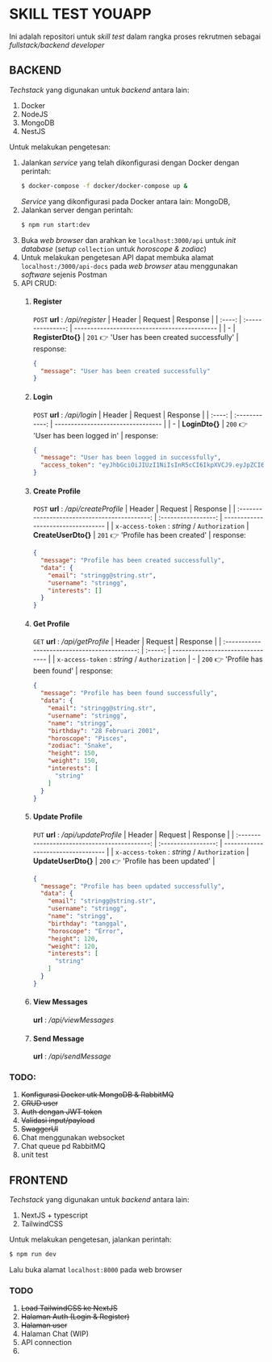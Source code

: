 # SKILL TEST YOUAPP
Ini adalah repositori untuk *skill test* dalam rangka proses rekrutmen sebagai *fullstack/backend developer*

## BACKEND
*Techstack* yang digunakan untuk *backend* antara lain:
1. Docker
2. NodeJS
3. MongoDB
4. NestJS

Untuk melakukan pengetesan:
1. Jalankan *service* yang telah dikonfigurasi dengan Docker dengan perintah:
   ```sh
   $ docker-compose -f docker/docker-compose up &
   ```
   *Service* yang dikonfigurasi pada Docker antara lain: MongoDB, 
2. Jalankan server dengan perintah:
   ```sh
   $ npm run start:dev
   ```
3. Buka *web browser* dan arahkan ke `localhost:3000/api` untuk *init database* (*setup* `collection` untuk *horoscope & zodiac*)
4. Untuk melakukan pengetesan API dapat membuka alamat `localhost:/3000/api-docs` pada *web browser* atau menggunakan *software* sejenis Postman
5. API CRUD:
   1. #### Register
      `POST` **url** : _/api/register_
      | Header |      Request      | Response                                     |
      | :----: | :---------------: | -------------------------------------------- |
      |   -    | **RegisterDto{}** | `201` 👉 'User has been created successfully' |
      response:
      ```json
      {
        "message": "User has been created successfully"
      }
      ```
   2. #### Login
      `POST` **url** : _/api/login_
      | Header |    Request     | Response                          |
      | :----: | :------------: | --------------------------------- |
      |   -    | **LoginDto{}** | `200` 👉 'User has been logged in' |
      response:
      ```json
      {
        "message": "User has been logged in successfully",
        "access_token": "eyJhbGciOiJIUzI1NiIsInR5cCI6IkpXVCJ9.eyJpZCI6IjY2MmM3ZGIwMTRlZDY4OGM3ZDg2NWZhNyIsInVzZXJuYW1lIjoic3RyaW5nZyIsImVtYWlsIjoic3RyaW5nZ0BzdHJpbmcuc3RyIiwiaWF0IjoxNzE0MTkxODA3LCJleHAiOjE3MTQxOTU0MDd9.idCIkmA8dTQzTeDPI1_SN7EgNh4O3qNM9HOMC5A18sI"
      }
      ```
   3. #### Create Profile
      `POST` **url** : _/api/createProfile_
      |                    Header                     |       Request       | Response                           |
      | :-------------------------------------------: | :-----------------: | ---------------------------------- |
      | `x-access-token` : _string_ / `Authorization` | **CreateUserDto{}** | `201` 👉 'Profile has been created' |
      response:
      ```json
      {
        "message": "Profile has been created successfully",
        "data": {
          "email": "stringg@string.str",
          "username": "stringg",
          "interests": []
        }
      }
      ```
   4. #### Get Profile
      `GET` **url** : _/api/getProfile_
      |                    Header                     | Request | Response                         |
      | :-------------------------------------------: | :-----: | -------------------------------- |
      | `x-access-token` : _string_ / `Authorization` |    -    | `200` 👉 'Profile has been found' |
      response:
      ```json
      {
        "message": "Profile has been found successfully",
        "data": {
          "email": "stringg@string.str",
          "username": "stringg",
          "name": "stringg",
          "birthday": "28 Februari 2001",
          "horoscope": "Pisces",
          "zodiac": "Snake",
          "height": 150,
          "weight": 150,
          "interests": [
            "string"
          ]
        }
      }
      ```
   5. #### Update Profile
      `PUT` **url** : _/api/updateProfile_
      |                    Header                     |       Request       | Response                           |
      | :-------------------------------------------: | :-----------------: | ---------------------------------- |
      | `x-access-token` : _string_ / `Authorization` | **UpdateUserDto{}** | `200` 👉 'Profile has been updated' |
      ```json
      {
        "message": "Profile has been updated successfully",
        "data": {
          "email": "stringg@string.str",
          "username": "stringg",
          "name": "stringg",
          "birthday": "tanggal",
          "horoscope": "Error",
          "height": 120,
          "weight": 120,
          "interests": [
            "string"
          ]
        }
      }
      ```
   6. #### View Messages
      **url** : _/api/viewMessages_
   7. #### Send Message
      **url** : _/api/sendMessage_

### TODO:
1. ~~Konfigurasi Docker utk MongoDB & RabbitMQ~~
2. ~~CRUD user~~
3. ~~Auth dengan JWT token~~
4. ~~Validasi input/payload~~
5. ~~SwaggerUI~~
6. Chat menggunakan websocket
7. Chat queue pd RabbitMQ
8. unit test

## FRONTEND
*Techstack* yang digunakan untuk *backend* antara lain:
1. NextJS + typescript
2. TailwindCSS

Untuk melakukan pengetesan, jalankan perintah:
```sh
$ npm run dev
```
Lalu buka alamat `localhost:8000` pada web browser

### TODO
1. ~~Load TailwindCSS ke NextJS~~
2. ~~Halaman Auth (Login & Register)~~
3. ~~Halaman user~~
4. Halaman Chat (WIP)
5. API connection
6. 